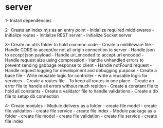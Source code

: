 # server
1- Install dependencies

2- Create an index.mjs as an entry point
    - Initialize required middlewares
    - Initialize routes 
    - Initialize REST server
    - Initialize Socket server

3- Create an utils folder to hold common code
    - Create a middleware file
        - Handle CORS to accept/or not all origin connection to server
        - Handle json to accept json payload
        - Handle url_encoded to accept url encoded
        - Handle request size using compression
        - Handle unhandled errors to prevent sending gabbage response to client
        - Handle notFound request 
        - Handle request logging for development and debugging purpose
    - Create a base file
        - Write reusable logic for controller
        - write a reusable logic for services
    - Create a routes file
        - To keep all routes in one place
    - Create an error file to handle all errors without much repition
    - Create a constant file to hold all constants
    - Create a validator file to handle validations
    - Create a db file to setup db connection

4- Create modules
    - Module delivery as a folder
        - create file model
        - create file validation
        - create file service
        - create file index
    - Module package as a folder
        - create file model
        - create file validation
        - create file service
        - create file index
        
    